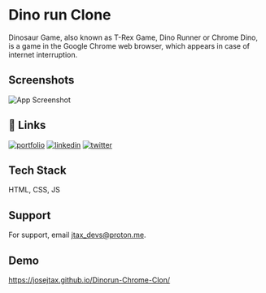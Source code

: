 
# Dino run Clone

Dinosaur Game, also known as T-Rex Game, Dino Runner or Chrome Dino, is a game in the Google Chrome web browser, which appears in case of internet interruption.
## Screenshots

![App Screenshot](https://raw.githubusercontent.com/josejtax/Dinorun-Chrome-Clon/main/assets/img/Captura%20de%20pantalla%202022-12-03%20200252.png)


## 🔗 Links
[![portfolio](https://img.shields.io/badge/my_portfolio-000?style=for-the-badge&logo=ko-fi&logoColor=white)](https://jtax.dev/)
[![linkedin](https://img.shields.io/badge/linkedin-0A66C2?style=for-the-badge&logo=linkedin&logoColor=white)](https://www.linkedin.com/in/josejtax)
[![twitter](https://img.shields.io/badge/twitter-1DA1F2?style=for-the-badge&logo=twitter&logoColor=white)](https://twitter.com/josejtax)


## Tech Stack

HTML, CSS, JS


## Support

For support, email jtax_devs@proton.me.


## Demo

https://josejtax.github.io/Dinorun-Chrome-Clon/
